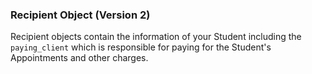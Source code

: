 ### Recipient Object (Version 2)

Recipient objects contain the information of your Student including the `paying_client` which 
is responsible for paying for the Student's Appointments and other charges. 
